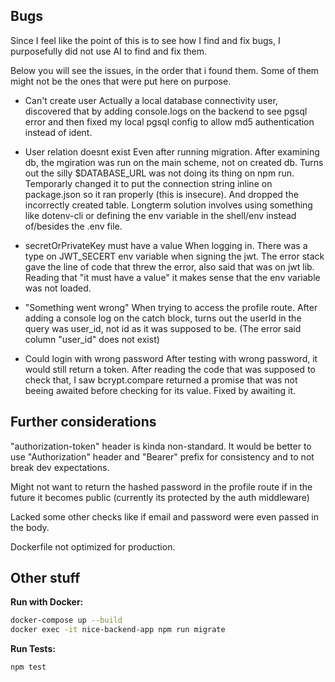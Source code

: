 

## Bugs 

Since I feel like the point of this is to see how I find and fix bugs, I purposefully did not use AI to find and fix them.

Below you will see the issues, in the order that i found them. Some of them might not be the ones that were put here on purpose.



* Can't create user
Actually a local database connectivity user, discovered that by adding console.logs on the backend to see pgsql error and then fixed my local pgsql config to allow md5 authentication instead of ident.


* User relation doesnt exist
Even after running migration. After examining db, the mgiration was run on the main scheme, not on created db. Turns out the silly $DATABASE_URL was not doing its thing on npm run. Temporarly changed it to put the connection string inline on package.json so it ran properly (this is insecure). And dropped the incorrectly created table. Longterm solution involves using something like dotenv-cli or defining the env variable in the shell/env instead of/besides the .env file.


* secretOrPrivateKey must have a value
When logging in. There was a type on JWT_SECERT env variable when signing the jwt. The error stack gave the line of code that threw the error, also said that was on jwt lib. Reading that "it must have a value" it makes sense that the env variable was not loaded.


* "Something went wrong"
When trying to access the profile route. After adding a console log on the catch block, turns out the userId in the query was user_id, not id as it was supposed to be. (The error said column "user_id" does not exist)

* Could login with wrong password
After testing with wrong password, it would still return a token. After reading the code that was supposed to check that, I saw bcrypt.compare returned a promise that was not beeing awaited before checking for its value. Fixed by awaiting it.



## Further considerations

"authorization-token" header is kinda non-standard. It would be better to use "Authorization" header and "Bearer" prefix for consistency and to not break dev expectations.

Might not want to return the hashed password in the profile route if in the future it becomes public (currently its protected by the auth middleware)

Lacked some other checks like if email and password were even passed in the body.

Dockerfile not optimized for production.

## Other stuff

**Run with Docker:**
```bash
docker-compose up --build
docker exec -it nice-backend-app npm run migrate
```

**Run Tests:**

```bash
npm test
```